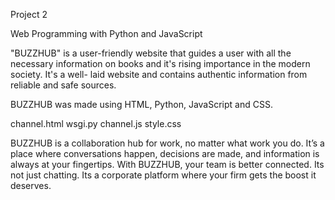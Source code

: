 Project 2

Web Programming with Python and JavaScript

"BUZZHUB" is a user-friendly website that guides a user with all the necessary information on books and it's rising importance in the modern society. It's a well- laid website and contains authentic information from reliable and safe sources.

BUZZHUB was made using HTML, Python, JavaScript and CSS.

channel.html
wsgi.py
channel.js
style.css

BUZZHUB is a collaboration hub for work, no matter what work you do. It’s a place where conversations happen, decisions are made, and information is always at your fingertips. With BUZZHUB, your team is better connected. Its not just chatting. Its a corporate platform where your firm gets the boost it deserves.
